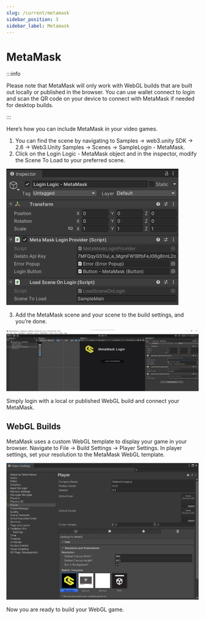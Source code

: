 ```yaml
---
slug: /current/metamask
sidebar_position: 3
sidebar_label: Metamask
---
```


# MetaMask

:::info

Please note that MetaMask will only work with WebGL builds that are built out locally or published in the browser. You can use wallet connect to login and scan the QR code on your device to connect with MetaMask if needed for desktop builds.

:::

Here’s how you can include MetaMask in your video games.
1. You can find the scene by navigating to Samples → web3.unity SDK → 2.6 → Web3.Unity Samples → Scenes → SampleLogin - MetaMask.
2. Click on the Login Logic - MetaMask object and in the inspector, modify the Scene To Load to your preferred scene.

![](assets/wallets/metamask/metamask-login-logic.png)

3. Add the MetaMask scene and your scene to the build settings, and you’re done.

![](assets/wallets/metamask/metamask-login-scene.png)

Simply login with a local or published WebGL build and connect your MetaMask.

## WebGL Builds

MetaMask uses a custom WebGL template to display your game in your browser. Navigate to File → Build Settings → Player Settings. In player settings, set your resolution to the MetaMask WebGL template.

![](assets/wallets/metamask/metamask-project-settings.png)

Now you are ready to build your WebGL game.